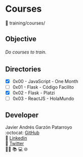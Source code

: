 # Courses
:open_file_folder: training/courses/

## Objective
###### Do courses to train.

## Directories
* [x] 0x00 - JavaScript - One Month
* [ ] 0x01 - Flask - Código Facilito
* [x] 0x02 - Flask - Platzi
* [ ] 0x03 - ReactJS - HolaMundo

## Developer
Javier Andrés Garzón Patarroyo  
:octocat: [GitHub](https://github.com/javierandresgp/)  
:link: [Linkedin](https://www.linkedin.com/in/javierandresgp/)  
:link: [Twitter](https://twitter.com/javierandresgp0)  
:man_technologist: :books: :computer: :globe_with_meridians: